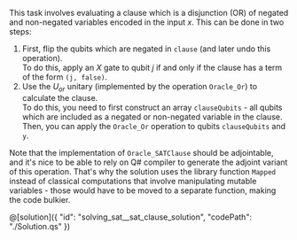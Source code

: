 This task involves evaluating a clause which is a disjunction (OR) of negated and non-negated variables encoded in the input $x$. 
This can be done in two steps:

1. First, flip the qubits which are negated in `clause` (and later undo this operation).  
   To do this, apply an $X$ gate to qubit $j$ if and only if the clause has a term of the form `(j, false)`.
2. Use the $U_{or}$ unitary (implemented by the operation `Oracle_Or`) to calculate the clause.  
   To do this, you need to first construct an array `clauseQubits` - all qubits which are included as a negated or non-negated variable in the clause. Then, you can apply the `Oracle_Or` operation to qubits `clauseQubits` and `y`.

Note that the implementation of `Oracle_SATClause` should be adjointable, and it's nice to be able to rely on Q# compiler to generate the adjoint variant of this operation.
That's why the solution uses the library function `Mapped` instead of classical computations that involve manipulating mutable variables - those would have to be moved to a separate function, making the code bulkier.

@[solution]({
    "id": "solving_sat__sat_clause_solution",
    "codePath": "./Solution.qs"
})
